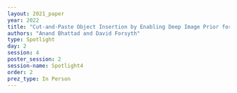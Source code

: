```yaml
---
layout: 2021_paper
year: 2022
title: "Cut-and-Paste Object Insertion by Enabling Deep Image Prior for Reshading"
authors: "Anand Bhattad and David Forsyth"
type: Spotlight
day: 2
session: 4
poster_session: 2
session-name: Spotlight4
order: 2
prez_type: In Person
---
```

